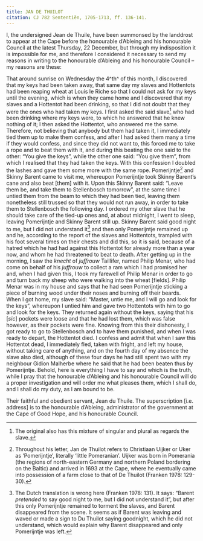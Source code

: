 ```yaml
---
title: JAN DE THUILOT
citation: CJ 782 Sententiën, 1705-1713, ff. 136-141.
---
```


I, the undersigned Jean de Thuile, have been summonsed by the landdrost to appear at the Cape before the honourable d’Ableing and his honourable Council at the latest Thursday, 22 December, but through my indisposition it is impossible for me, and therefore I considered it necessary to send my reasons in writing to the honourable d’Ableing and his honourable Council – my reasons are these:

That around sunrise on Wednesday the 4^th^ of this month, I discovered that my keys had been taken away, that same day my slaves and Hottentots had been reaping wheat at Louis le Riche so that I could not ask for my keys until the evening, which is when they came home and I discovered that my slaves and a Hottentot had been drinking, so that I did not doubt that they were the ones who had taken my keys. I first asked the said slave[^1] who had been drinking where my keys were, to which he answered that he knew nothing of it; I then asked the Hottentot, who answered me the same. Therefore, not believing that anybody but them had taken it, I immediately tied them up to make them confess, and after I had asked them many a time if they would confess, and since they did not want to, this forced me to take a rope and to beat them with it, and during this beating the one said to the other: “You give the keys”, while the other one said: “You give them”, from which I realised that they had taken the keys. With this confession I doubled the lashes and gave them some more with the same rope. Pomerijntje[^2] and Skinny Barent came to visit me, whereupon Pomerijntje took Skinny Barent’s cane and also beat \[them\] with it. Upon this Skinny Barent said: “Leave them be, and take them to Stellenbosch tomorrow”, at the same time I untied them from the beam to which they had been tied, leaving them nonetheless still trussed so that they would not run away, in order to take them to Stellenbosch the following day. I ordered my other slave that he should take care of the tied-up ones and, at about midnight, I went to sleep, leaving Pomerijntje and Skinny Barent still up. Skinny Barent said good night to me, but I did not understand it[^3] and then only Pomerijntje remained up and he, according to the report of the slaves and Hottentots, trampled with his foot several times on their chests and did this, so it is said, because of a hatred which he had had against this Hottentot for already more than a year now, and whom he had threatened to beat to death. After getting up in the morning, I saw the *knecht* of *juffrouw* Taillifer, named Philip Menar, who had come on behalf of his *juffrouw* to collect a ram which I had promised her and, when I had given this, I took my farewell of Philip Menar in order to go and turn back my sheep who were walking into the wheat \[fields\]. Philip Menar was in my house and says that he had seen Pomerijntje sticking a piece of burning wood under their noses and burning off their beards. When I got home, my slave said: “Master, untie me, and I will go and look for the keys”, whereupon I untied him and gave two Hottentots with him to go and look for the keys. They returned again without the keys, saying that his \[*sic*\] pockets were loose and that he had lost them, which was false however, as their pockets were fine. Knowing from this their dishonesty, I got ready to go to Stellenbosch and to have them punished, and when I was ready to depart, the Hottentot died. I confess and admit that when I saw this Hottentot dead, I immediately fled, taken with fright, and left my house, without taking care of anything, and on the fourth day of my absence the slave also died, although of these four days he had still spent two with my neighbour Gidion Malherbe where he said that he had been beaten thus by Pomerijntje. Behold, here is everything I have to say and which is the truth, while I pray that the honourable d’Ableing and his honourable Council will do a proper investigation and will order me what pleases them, which I shall do, and I shall do my duty, as I am bound to be.

Their faithful and obedient servant, Jean du Thuile. The superscription \[i.e. address\] is to the honourable d’Ableing, administrator of the government at the Cape of Good Hope, and his honourable Council.

[^1]: The original also has this mixture of singular and plural as regards the slave.

[^2]: Throughout his letter, Jan de Thuilot refers to Christiaan Uijker or Uker as ‘Pomerijntje’, literally ‘little Pomeranian’. Uijker was born in Pomerania (the regions of north-eastern Germany and northern Poland bordering on the Baltic) and arrived in 1693 at the Cape, where he eventually came into possession of a farm close to that of De Thuilot (Franken 1978: 129-30).

[^3]: The Dutch translation is wrong here (Franken 1978: 131). It says: “Barent *pretended* to say good night to me, but I did not understand it”, but after this only Pomerijntje remained to torment the slaves, and Barent disappeared from the scene. It seems as if Barent was leaving and waved or made a sign to Du Thuilot saying goodnight, which he did not understand, which would explain why Barent disappeared and only Pomerijntje was left.
